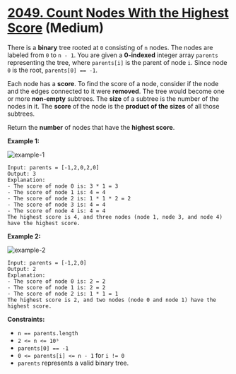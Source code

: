 # [2049. Count Nodes With the Highest Score][link] (Medium)

[link]: https://leetcode.com/problems/count-nodes-with-the-highest-score/

There is a **binary** tree rooted at `0` consisting of `n` nodes. The nodes are labeled from `0` to
`n - 1`. You are given a **0-indexed** integer array `parents` representing the tree, where
`parents[i]` is the parent of node `i`. Since node `0` is the root, `parents[0] == -1`.

Each node has a **score**. To find the score of a node, consider if the node and the edges connected
to it were **removed**. The tree would become one or more **non-empty** subtrees. The **size** of a
subtree is the number of the nodes in it. The **score** of the node is the **product of the sizes**
of all those subtrees.

Return the **number** of nodes that have the **highest score**.

**Example 1:**

![example-1](https://assets.leetcode.com/uploads/2021/10/03/example-1.png)

```
Input: parents = [-1,2,0,2,0]
Output: 3
Explanation:
- The score of node 0 is: 3 * 1 = 3
- The score of node 1 is: 4 = 4
- The score of node 2 is: 1 * 1 * 2 = 2
- The score of node 3 is: 4 = 4
- The score of node 4 is: 4 = 4
The highest score is 4, and three nodes (node 1, node 3, and node 4) have the highest score.
```

**Example 2:**

![example-2](https://assets.leetcode.com/uploads/2021/10/03/example-2.png)

```
Input: parents = [-1,2,0]
Output: 2
Explanation:
- The score of node 0 is: 2 = 2
- The score of node 1 is: 2 = 2
- The score of node 2 is: 1 * 1 = 1
The highest score is 2, and two nodes (node 0 and node 1) have the highest score.
```

**Constraints:**

- `n == parents.length`
- `2 <= n <= 10⁵`
- `parents[0] == -1`
- `0 <= parents[i] <= n - 1` for `i != 0`
- `parents` represents a valid binary tree.
